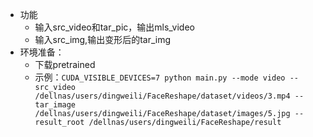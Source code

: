+ 功能
    + 输入src_video和tar_pic，输出mls_video
    + 输入src_img,输出变形后的tar_img
+ 环境准备：
    + 下载pretrained
    + 示例：`CUDA_VISIBLE_DEVICES=7 python main.py --mode video --src_video  /dellnas/users/dingweili/FaceReshape/dataset/videos/3.mp4 --tar_image /dellnas/users/dingweili/FaceReshape/dataset/images/5.jpg --result_root /dellnas/users/dingweili/FaceReshape/result`